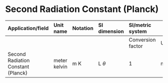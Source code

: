 # Second Radiation Constant (Planck)

| Application/field | Unit name | Notation | SI dimension | SI/metric system |  | English/US system |  |
| :--- | :--- | :--- | :--- | :--- | :--- | :--- | :--- |
|  |  |  |  | Conversion factor | Unit | Conversion factor | Unit |
| Second Radiation Constant (Planck) | meter kelvin | m K | L $\theta$ | 1 | m K |  |  |
